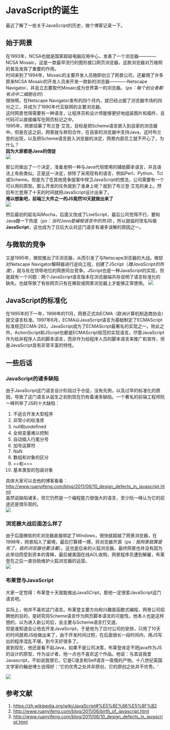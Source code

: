 # JavaScript的诞生
最近了解了一些关于JavaScript的历史，做个博客记录一下。
## 始于网景
在1993年，NCSA也就是国家超级电脑应用中心，发表了一个浏览器————NCSA Mosaic，这是一款最早流行的图形接口网页浏览器，这款浏览器对万维网的普及发挥了重要的作用。  
时间来到了1994年，Mosaic的主要开发人员随即创立了网景公司，还雇佣了许多原来NCSA Mosaic的开发人员来开发一款新的浏览器————Netscape Navigator，并且立志要取代Mosaic成为世界第一的浏览器。（*ps：每个创业者都有点中二细胞在的*）  
很快啊，在Netscape Navigator发布的四个月内，就已经占据了浏览器市场的四分之三，并成为了1990年代互联网的主要浏览器。  
这时网景觉得需要有一种语言，让程序员和设计师能够更好地组装图片和插件，且代码可以直接编写在网页标记之中。  
1995年，网景招募了布兰登·艾克，目标是把Scheme语言嵌入到自家的浏览器中。但是在这之前，网景就与昇阳合作，在自家的浏览器中支持Java，这时布兰登的出现，以及把Scheme语言嵌入浏览器的决定，网景内部员工就不开心了，为什么？  
**因为大家都是Java的信徒**   
![](./picture/java.gif)   

那公司做出了一个决定，准备发明一种与Java代培使用的辅助脚本语言，并且语法上有些类似。正是这一决定，排除了采用现有的语言，例如Perl、Python、Tcl或Scheme。但是为了在其他竞争提案中捍卫JavaScript的想法，公司需要有一个可以用的原型。那么开发的任务就到了谁身上呢？就到了布兰登·艾克的身上。然后布兰登用了十天的时间就把JavaScript设计出来了。  
**难以想象吧，前端三大件之一的JS竟然10天就做出来了**  
![](./picture/敲代码.jpeg)  

然后最初的起名叫Mocha，后面又改成了LiveScript，最后公司觉得不行，要和Java蹭一下热度（*ps：当时Java是编程语言中的热词*），所以就临时改名叫做**JavaScript**，这也成为了日后大众对这门语言有诸多误解的原因之一。
## 与微软的竞争
又是1995年，微软推出了IE浏览器，从而引发了与Netscape浏览器的大战。微软对Netscape Navigator解释器进行逆向工程，创建了JScript（*蹭JavaScript的热度*），就与处在领导地位的网景同台竞争。JScript也是一种JavaScript的实现，但是就有一个问题：两个JavaScript语言版本在浏览器端共存说明了语言标准化的缺失。也就导致了有些网页只有在微软或网景浏览器上才能够正常使用。
![](./picture/IE.jpg)  
## JavaScript的标准化
在1995年的下一年，1996年的11月，网景正式向ECMA（欧洲计算机制造商协会）提交语言标准。1997年6月，ECMA以JavaScript语言为基础制定了ECMAScript标准规范ECMA-262。JavaScript成为了ECMAScript最著名的实现之一。除此之外，ActionScript和JScript也都是ECMAScript规范的实现语言。尽管JavaScript作为给非程序人员的脚本语言，而非作为给程序人员的脚本语言来推广和宣传，但是JavaScript具有非常丰富的特性。
## 一些后话
### JavaScript的诸多缺陷
由于JavaScript这门语言设计阶段过于仓促，没有先例，以及过早的标准化的原因，导致了这门语言从诞生之初到现在仍有着诸多缺陷。一个著名的前端工程师阮一峰列举了JS的十大缺陷：
1. 不适合开发大型程序
2. 非常小的标准库
3. null和undefined
4. 全局变量难以控制
5. 自动插入行尾分号
6. 加号运算符
7. NaN
8. 数组和对象的区分
9. ==和===
10. 基本类型的包装对象  

具体大家可以去他的博客看看：http://www.ruanyifeng.com/blog/2011/06/10_design_defects_in_javascript.html  
虽然说缺陷诸多，但它仍然是一个编程能力很强大的语言，至少阮一峰认为它的前途还是很乐观的。  
![](./picture/需求.png)
### 浏览器大战后面怎么样了
由于后面微软的IE浏览器直接绑定了Windows，很快就超越了网景浏览器，在1998年，网景陷入了窘境，最后打算搏一搏，将浏览器开源（*ps：我网景就算是死了，我的浏览器也要活着*）。这也是后来的火狐浏览器，最终网景也并没有因为此举动而受到资本的青睐，最后被美国在线AOL收购，网景程序员遭到解雇，布莱登在之后一直协助维护火狐浏览器的运营。  
![](./picture/Firefox.png)  

### 布莱登与JavaScript
大家一定觉得：布莱登十天就能做出JavaSCript，那他一定很爱JavaScript这门语言吧。  

实际上，他并不喜欢这门语言。布莱登主要方向和兴趣是函数式编程，网景公司招聘他的目的，是研究将Scheme语言作为网页脚本语言的可能性。他本人也是这样想的，以为进入新公司后，会主要与Scheme语言打交道。  
但是谁知道会让他去开发JavaScript，于是他为了应付公司的安排，只用了10天的时间就把JS给做出来了，由于开发时间过短，在后面很长一段时间内，用JS写出的程序混乱不堪，到今天好很多了。  
直到现在，他还是看不起Java，如果不是公司决策，布莱登肯定不把java作为JS的设计的原型，作为设计者，他一点也不喜欢这个作品。他说：与其说我爱Javascript，不如说我恨它。它是C语言和Self语言一夜情的产物。十八世纪英国文学家约翰逊博士说得好：'它的优秀之处并非原创，它的原创之处并不优秀。'  

![](./picture/daima.jpg)
## 参考文献
1. https://zh.wikipedia.org/wiki/JavaScript#%E5%8E%86%E5%8F%B2
2. http://www.ruanyifeng.com/blog/2011/06/birth_of_javascript.html
3. http://www.ruanyifeng.com/blog/2011/06/10_design_defects_in_javascript.html
